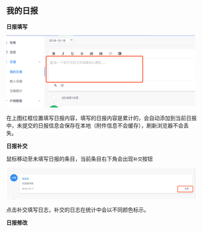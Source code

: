 ## 我的日报
**日报填写**

![](/assets/o_1cq2ls5ms1qvmlar1ft2127f1et79.png)

在上图红框位置填写日报内容，填写的日报内容是累计的，会自动添加到当前日报中，未提交的日报信息会保存在本地（附件信息不会缓存），刷新浏览器不会丢失。

**日报补交**

鼠标移动至未填写日报的条目，当前条目右下角会出现`补交`按钮

![](/assets/o_1cq2m37spuedq21cved6v4uee.png)

点击补交填写日志，补交的日志在统计中会以不同颜色标示。

**日报修改**